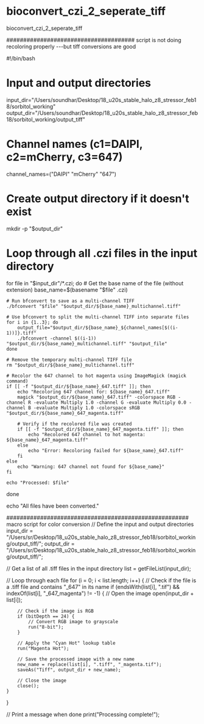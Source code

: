 # bioconvert_czi_2_seperate_tiff
bioconvert_czi_2_seperate_tiff

###################################### script is not doing recoloring properly ---but tiff conversions are good 

#!/bin/bash

# Input and output directories
input_dir="/Users/soundhar/Desktop/18_u20s_stable_halo_z8_stressor_feb18/sorbitol_working"
output_dir="/Users/soundhar/Desktop/18_u20s_stable_halo_z8_stressor_feb18/sorbitol_working/output_tiff"

# Channel names (c1=DAIPI, c2=mCherry, c3=647)
channel_names=("DAIPI" "mCherry" "647")

# Create output directory if it doesn't exist
mkdir -p "$output_dir"

# Loop through all .czi files in the input directory
for file in "$input_dir"/*.czi; do
    # Get the base name of the file (without extension)
    base_name=$(basename "$file" .czi)

    # Run bfconvert to save as a multi-channel TIFF
    ./bfconvert "$file" "$output_dir/${base_name}_multichannel.tiff"

    # Use bfconvert to split the multi-channel TIFF into separate files
    for i in {1..3}; do
        output_file="$output_dir/${base_name}_${channel_names[$((i-1))]}.tiff"
        ./bfconvert -channel $((i-1)) "$output_dir/${base_name}_multichannel.tiff" "$output_file"
    done

    # Remove the temporary multi-channel TIFF file
    rm "$output_dir/${base_name}_multichannel.tiff"

    # Recolor the 647 channel to hot magenta using ImageMagick (magick command)
    if [[ -f "$output_dir/${base_name}_647.tiff" ]]; then
        echo "Recoloring 647 channel for: ${base_name}_647.tiff"
        magick "$output_dir/${base_name}_647.tiff" -colorspace RGB -channel R -evaluate Multiply 1.0 -channel G -evaluate Multiply 0.0 -channel B -evaluate Multiply 1.0 -colorspace sRGB "$output_dir/${base_name}_647_magenta.tiff"

        # Verify if the recolored file was created
        if [[ -f "$output_dir/${base_name}_647_magenta.tiff" ]]; then
            echo "Recolored 647 channel to hot magenta: ${base_name}_647_magenta.tiff"
        else
            echo "Error: Recoloring failed for ${base_name}_647.tiff"
        fi
    else
        echo "Warning: 647 channel not found for ${base_name}"
    fi

    echo "Processed: $file"
done

echo "All files have been converted."



###################################################### macro script for color conversion
// Define the input and output directories
input_dir = "/Users/sr/Desktop/18_u20s_stable_halo_z8_stressor_feb18/sorbitol_working/output_tiff/";
output_dir = "/Users/sr/Desktop/18_u20s_stable_halo_z8_stressor_feb18/sorbitol_working/output_tiff/";

// Get a list of all .tiff files in the input directory
list = getFileList(input_dir);

// Loop through each file
for (i = 0; i < list.length; i++) {
    // Check if the file is a .tiff file and contains "_647" in its name
    if (endsWith(list[i], ".tif") && indexOf(list[i], "_647_magenta") != -1) {
        // Open the image
        open(input_dir + list[i]);

        // Check if the image is RGB
        if (bitDepth == 24) {
            // Convert RGB image to grayscale
            run("8-bit");
        }

        // Apply the "Cyan Hot" lookup table
        run("Magenta Hot");

        // Save the processed image with a new name
        new_name = replace(list[i], ".tiff", "_magenta.tif");
        saveAs("Tiff", output_dir + new_name);

        // Close the image
        close();
    }
}

// Print a message when done
print("Processing complete!");
